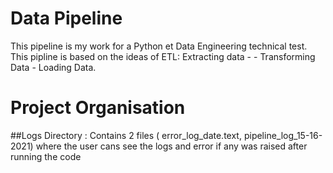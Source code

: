 # Data Pipeline 
This pipeline is my work for a  Python et Data Engineering technical test.
This pipline is based on the ideas of ETL: 
Extracting data - - Transforming Data - Loading Data.

# Project Organisation 
##Logs Directory : Contains 2 files ( error_log_date.text, pipeline_log_15-16-2021) where the user cans see the logs and error if any was raised after running the code





